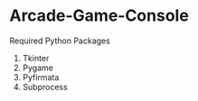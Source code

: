 # Arcade-Game-Console
Required Python Packages
  1. Tkinter
  2. Pygame
  3. Pyfirmata
  4. Subprocess

